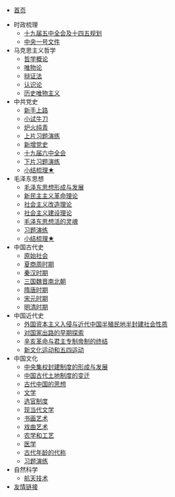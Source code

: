 <!-- 侧边导航栏 -->
* [首页](README)
<!-- 加一个斜杠在是寻找文件夹，不加斜杠是寻找文件 -->
* 时政梳理
    * [十九届五中全会及十四五规划](szsl/sjjwzqhjsswgh/)
    * [中央一号文件](szsl/zyyhwj/)
* 马克思主义哲学
    * [哲学概论](mkszyzx/zxgl/)
    * [唯物论](mkszyzx/wwl/)
    * [辩证法](mkszyzx/bzf/)
    * [认识论](mkszyzx/rsl/)
    * [历史唯物主义](mkszyzx/lswwzy/)
* 中共党史
    * [新手上路](zgds/xssl/)
    * [小试牛刀](zgds/xsnd/)
    * [炉火纯青](zgds/lhcq/)
    * [上片习题演练](zgds/spxtyl/)
    * [新增党史](zgds/xzds/)
    * [十九届六中全会](zgds/sjjlzqh/)
    * [下片习题演练](zgds/xpxtyl/)
    * [小结梳理★](zgds/xjsl/)
* 毛泽东思想
    * [毛泽东思想形成与发展](mzdsx/mzdsxxcyfz/)
    * [新民主主义革命理论](mzdsx/xmzzygmll/)
    * [社会主义改造理论](mzdsx/shzygzll/)
    * [社会主义建设理论](mzdsx/shzyjsll/)
    * [毛泽东思想活的灵魂](mzdsx/mzdsxhdlh/)
    * [习题演练](mzdsx/xtyl/)
    * [小结梳理★](mzdsx/xjsl/)
* 中国古代史
    * [原始社会](zggds/yssh/)
    * [夏商周时期](zggds/xszsq/)
    * [秦汉时期](zggds/qhsq/)
    * [三国魏晋南北朝](zggds/sgwjnbc/)
    * [隋唐时期](zggds/stsq/)
    * [宋元时期](zggds/sysq/)
    * [明清时期](zggds/mqsq/)
* 中国近代史
    * [外国资本主义入侵与近代中国半殖民地半封建社会性质](zgjds/wgzbzyrqyjdzgbzmdbfjshxz/)
    * [对国家出路的早期探索](zgjds/dgjcldzqts/)
    * [辛亥革命与君主专制帝制的终结](zgjds/xhgmyjzzzdzdzj/)
    * [新文化运动和五四运动](zgjds/xwhydhwsyd/)
* 中国文化
    * [中央集权封建制度的形成与发展](zgwh/zyjqfjzddxcyfz/)
    * [中国古代土地制度的变迁](zgwh/zggdtdzddbq/)
    * [古代中国的思想](zgwh/gdzgdsx/)
    * [文学](zgwh/wx/)
    * [选官制度](zgwh/xgzd/)
    * [现当代文学](zgwh/xddwx/)
    * [书画艺术](zgwh/shys/)
    * [戏曲艺术](zgwh/xqys/)
    * [农学和工艺](zgwh/nxhgy/)
    * [医学](zgwh/yx/)
    * [古代年龄的代称](zgwh/gdnldbc/)
    * [习题演练](zgwh/xtyl/)
* 自然科学
    * [航天技术](zrkx/zrkx1/)
* [友情链接](/guide)